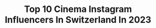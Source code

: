 ---
title: Top 10 Cinema Instagram Influencers In Switzerland In 2023
description: >-
  Find top cinema Instagram influencers in Switzerland in 2023. Most popular hashtags: #switzerland #videoediting #portrait.
platform: Instagram
hits: 17
text_top: See the top-rated Instagram accounts on inBeat.
text_bottom: Our search engine has 17 Instagram influencers like this in Switzerland for you to contact.
profiles:
  - username: "jonglr"
    fullname: >-
      J O N   G U L E R
    bio: >-
      Cinematographer and photographer based in Switzerland My crew @thealpinists #bealpine I shoot all my pictures with Nikon
    location: "Switzerland"
    followers: 42925
    engagement: 544
    commentsToLikes: 0.041560
    id: ck0ttbfxp1zft0i19p0n01kr1
    verified: false
    hashtags: "#polestar, #polestar2, #collab, #mywinteredit"
  - username: "zimydakid"
    fullname: >-
      Zimy Da Kid
    bio: >-
      🏴‍☠️ Pirate ✖️ Cinematographer ✖️ Storyteller 🦈 Born in the Mountains, Raised by the Ocean 📍 Switzerland ⬇️ My videos are better than my photos
    location: "Switzerland"
    followers: 48054
    engagement: 494
    commentsToLikes: 0.065896
    id: ck0u0624asqik0i19wdzv51y0
    verified: false
    hashtags: "#discoverearth, #earthoutdoors, #shark, #freedive"
  - username: "phonography97"
    fullname: >-
      🇨🇭
    bio: >-
      📍Zürich Smartphone Photography with #samsunggalaxy Note 10+ 📸 Cinematic Drone Videos 👇🏼👇🏼
    location: "Switzerland"
    followers: 10349
    engagement: 581
    commentsToLikes: 0.065889
    id: ckap0lzf4qw3j0i78acgqvlr9
    verified: false
    hashtags: "#visitswitzerland, #samsunggalaxy, #swiss, #zhwelt"
  - username: "blumepictures"
    fullname: >-
      Lukas "Blume" Rösli
    bio: >-
      Snowboarding🏂, Cinematography🎥 & Peace✌• shooting moving pictures for LAAX • The Crap Show - since 2010 👇👇New Crap Show👇👇
    location: "Switzerland"
    followers: 2690
    engagement: 1065
    commentsToLikes: 0.055839
    id: ck6ua3h3f19j90j71vzgohqf9
    verified: false
    hashtags: "#thecrapshow, #madewithloveforsnowboarding, #p60allday, #snowboarding"
  - username: "nicopinacalvin"
    fullname: >-
      Nicolás Pina
    bio: >-
      Adventurer, photographer and cinematographer. · Barcelona
    location: "Switzerland"
    followers: 5265
    engagement: 790
    commentsToLikes: 0.034584
    id: ck6u9d12pwuk00j7118o8dobg
    verified: false
    hashtags: "#caionsurfhouse, #rbi19wac, #redbullillume, #westsahara"
  - username: "dani.portraits"
    fullname: >-
      Daniel Do | 🇨🇭 Swiss Photo-/Videographer
    bio: >-
      🍫 Professional Chocolate Collector 🇨🇭Switzerland, Basel ⬇️ MY PRESETS & TUTORIAL 👨🏻‍🏫 Skype 1on1 Sessions 🚶@dvni.do
    location: "Switzerland"
    followers: 125555
    engagement: 209
    commentsToLikes: 0.033415
    id: ck9whv1g0zlnb0j784u9osoz3
    verified: false
    hashtags: "#mobileediting, #cinematiclook, #filmmaker, #videotutorial"
  - username: "noemiottiliaszabo"
    fullname: >-
      Noémi Ottilia Szabo 🐺
    bio: >-
      📷🖖👾💚 📍🇨🇭 Represented by @talentandpartner #noemiottiliaszabo #noyoucantdoadvertisingonmyprofile
    location: "Switzerland"
    followers: 72710
    engagement: 392
    commentsToLikes: 0.011329
    id: ck0u0q1s7ujk20i19jews70c8
    verified: false
    hashtags: "#editor, #outtake, #celineschmid, #setdesign"
  - username: "danielilabaca"
    fullname: >-
      D A N I E L   I L A B A C A
    bio: >-
      📍 UK 🇬🇧 | 🎬 Creative Director - Marketing & Media 🎥 Movi Operator - @stuntcameracrew 🏁 Inline Ambassador - @rollerblade 🏃🏻Parkour Professional
    location: "Switzerland"
    followers: 55762
    engagement: 569
    commentsToLikes: 0.014320
    id: ck5bv7etzj4d30i11wxg5q29h
    verified: false
    hashtags: "#explore, #gopromax, #stunt, #inlineskate"
  - username: "karinefahmyofficial"
    fullname: >-
      Karine Fahmy
    bio: >-
      🇪🇬 Miss Egypt 1998 📺 Tv presenter 👩‍🎨Degrees in Makeup/Permanent Makeup 🍏Involved in Fashion &Nutrition 👫A mom of 2🙏
    location: "Switzerland"
    followers: 31751
    engagement: 177
    commentsToLikes: 0.070991
    id: ck15r4x0f660p0i19yb0oexh3
    verified: false
    hashtags: "#mohamedramadan, #love, #happiness, #egypt"
  - username: "bertiweber"
    fullname: >-
      Berti Weber
    bio: >-
      ▸ Photo & Film ▸ Founder of @wandermagic.ch ▸ Dancer @ginseng_dance_crew
    location: "Switzerland"
    followers: 2130
    engagement: 2918
    commentsToLikes: 0.176300
    id: ck6topt5ofey20j71ziy6j8h1
    verified: false
    hashtags: "#igerszurich, #capshop, #sonyvideo, #videoschweiz"
---